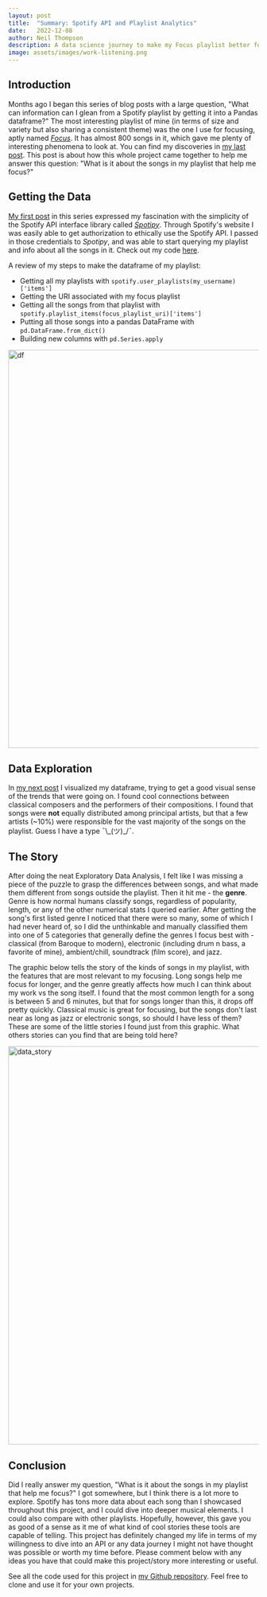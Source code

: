 ```yaml
---
layout: post
title:  "Summary: Spotify API and Playlist Analytics"
date:   2022-12-08
author: Neil Thompson
description: A data science journey to make my Focus playlist better for focusing
image: assets/images/work-listening.png
---
```


## Introduction
Months ago I began this series of blog posts with a large question, "What can information can I glean from a Spotify playlist by getting it into a Pandas dataframe?" The most interesting playlist of mine (in terms of size and variety but also sharing a consistent theme) was the one I use for focusing, aptly named [_Focus_](https://open.spotify.com/playlist/45JTnzWMn7TW1VJW69Wl6T). It has almost 800 songs in it, which gave me plenty of interesting phenomena to look at. You can find my discoveries in [my last post](https://neil826t.github.io/stat386-projects/2022/11/18/PlaylistEDA.html). This post is about how this whole project came together to help me answer this question: "What is it about the songs in my playlist that help me focus?" 

## Getting the Data
[My first post](https://neil826t.github.io/stat386-projects/2022/10/21/SpotifyAPI.html) in this series expressed my fascination with the simplicity of the Spotify API interface library called [_Spotipy_](https://spotipy.readthedocs.io/en/master/). Through Spotify's website I was easily able to get authorization to ethically use the Spotify API. I passed in those credentials to _Spotipy_, and was able to start querying my playlist and info about all the songs in it. Check out my code [here](https://github.com/neil826t/Spotify_API_stats386/blob/main/spotify_scraping.ipynb). 

A review of my steps to make the dataframe of my playlist:
- Getting all my playlists with `spotify.user_playlists(my_username)['items']`
- Getting the URI associated with my focus playlist
- Getting all the songs from that playlist with `spotify.playlist_items(focus_playlist_uri)['items']`
- Putting all those songs into a pandas DataFrame with `pd.DataFrame.from_dict()`
- Building new columns with `pd.Series.apply`

<img src="https://neil826t.github.io/stat386-projects/assets/images/playlist_df_img_1.png" alt="df" style="width:800px;"/>


## Data Exploration
In [my next post](https://neil826t.github.io/stat386-projects/2022/11/18/PlaylistEDA.html) I visualized my dataframe, trying to get a good visual sense of the trends that were going on. I found cool connections between classical composers and the performers of their compositions. I found that songs were **not** equally distributed among principal artists, but that a few artists (~10%) were responsible for the vast majority of the songs on the playlist. Guess I have a type ¯\\_(ツ)\_/¯.

## The Story
After doing the neat Exploratory Data Analysis, I felt like I was missing a piece of the puzzle to grasp the differences between songs, and what made them different from songs outside the playlist. Then it hit me - the **genre**. Genre is how normal humans classify songs, regardless of popularity, length, or any of the other numerical stats I queried earlier. After getting the song's first listed genre I noticed that there were so many, some of which I had never heard of, so I did the unthinkable and manually classified them into one of 5 categories that generally define the genres I focus best with - classical (from Baroque to modern), electronic (including drum n bass, a favorite of mine), ambient/chill, soundtrack (film score), and jazz. 

The graphic below tells the story of the kinds of songs in my playlist, with the features that are most relevant to my focusing. Long songs help me focus for longer, and the genre greatly affects how much I can think about my work vs the song itself. I found that the most common length for a song is between 5 and 6 minutes, but that for songs longer than this, it drops off pretty quickly. Classical music is great for focusing, but the songs don't last near as long as jazz or electronic songs, so should I have less of them? These are some of the little stories I found just from this graphic. What others stories can you find that are being told here?

<img src="https://neil826t.github.io/stat386-projects/assets/images/DataStorySongLengthGenre.png" alt="data_story" style="width:800px;"/>

## Conclusion
Did I really answer my question, "What is it about the songs in my playlist that help me focus?" I got somewhere, but I think there is a lot more to explore. Spotify has tons more data about each song than I showcased throughout this project, and I could dive into deeper musical elements. I could also compare with other playlists. Hopefully, however, this gave you as good of a sense as it me of what kind of cool stories these tools are capable of telling. This project has definitely changed my life in terms of my willingness to dive into an API or any data journey I might not have thought was possible or worth my time before. Please comment below with any ideas you have that could make this project/story more interesting or useful.

See all the code used for this project in [my Github repository](https://github.com/neil826t/Spotify_API_stats386). Feel free to clone and use it for your own projects.
